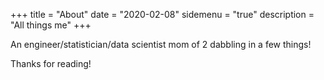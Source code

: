 +++
title = "About"
date = "2020-02-08"
sidemenu = "true"
description = "All things me"
+++

An engineer/statistician/data scientist mom of 2 dabbling in a few things!


Thanks for reading!

